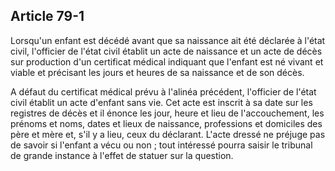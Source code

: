 Article 79-1
----
Lorsqu'un enfant est décédé avant que sa naissance ait été déclarée à l'état
civil, l'officier de l'état civil établit un acte de naissance et un acte de
décès sur production d'un certificat médical indiquant que l'enfant est né
vivant et viable et précisant les jours et heures de sa naissance et de son
décès.

A défaut du certificat médical prévu à l'alinéa précédent, l'officier de l'état
civil établit un acte d'enfant sans vie. Cet acte est inscrit à sa date sur les
registres de décès et il énonce les jour, heure et lieu de l'accouchement, les
prénoms et noms, dates et lieux de naissance, professions et domiciles des père
et mère et, s'il y a lieu, ceux du déclarant. L'acte dressé ne préjuge pas de
savoir si l'enfant a vécu ou non ; tout intéressé pourra saisir le tribunal de
grande instance à l'effet de statuer sur la question.
